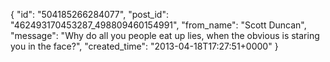  {
   "id": "504185266284077",
   "post_id": "462493170453287_498809460154991",
   "from_name": "Scott Duncan",
   "message": "Why do all you people eat up lies, when the obvious is staring you in the face?",
   "created_time": "2013-04-18T17:27:51+0000"
 }
